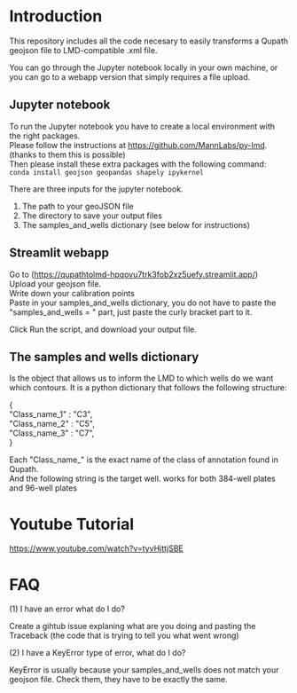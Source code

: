 # Introduction

This repository includes all the code necesary to easily transforms a Qupath geojson file to LMD-compatible .xml file.

You can go through the Jupyter notebook locally in your own machine, or you can go to a webapp version that simply requires a file upload.

## Jupyter notebook

To run the Jupyter notebook you have to create a local environment with the right packages.  
Please follow the instructions at https://github.com/MannLabs/py-lmd. (thanks to them this is possible)  
Then please install these extra packages with the following command:  
`conda install geojson geopandas shapely ipykernel`

There are three inputs for the jupyter notebook.
1. The path to your geoJSON file
2. The directory to save your output files
3. The samples_and_wells dictionary (see below for instructions)


## Streamlit webapp

Go to (https://qupathtolmd-hpqovu7trk3fob2xz5uefy.streamlit.app/)  
Upload your geojson file.  
Write down your calibration points  
Paste in your samples_and_wells dictionary, you do not have to paste the "samples_and_wells = " part, just paste the curly bracket part to it.  

Click Run the script, and download your output file.


## The samples and wells dictionary

Is the object that allows us to inform the LMD to which wells do we want which contours.
It is a python dictionary that follows the following structure:

{   
"Class_name_1" : "C3",  
"Class_name_2" : "C5",  
"Class_name_3" : "C7",  
}  

Each "Class_name_" is the exact name of the class of annotation found in Qupath.  
And the following string is the target well. works for both 384-well plates and 96-well plates


# Youtube Tutorial 

https://www.youtube.com/watch?v=tyvHjttjSBE


# FAQ

(1) I have an error what do I do? 

Create a gihtub issue explaning what are you doing and pasting the Traceback (the code that is trying to tell you what went wrong)

(2) I have a KeyError type of error, what do I do? 

KeyError is usually because your samples_and_wells does not match your geojson file.
Check them, they have to be exactly the same.
